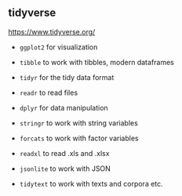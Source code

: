 ## tidyverse

https://www.tidyverse.org/


   + ```ggplot2``` for visualization
   + ```tibble``` to work with tibbles, modern dataframes 
   + ```tidyr``` for the tidy data format
   + ```readr``` to read files
   + ```dplyr``` for data manipulation
   + ```stringr``` to work with string variables
   + ```forcats``` to work with factor variables

   + ```readxl``` to read .xls and .xlsx
   + ```jsonlite``` to work with JSON
   + ```tidytext``` to work with texts and corpora
 etc.

